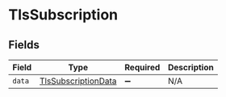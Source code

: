 # TlsSubscription


## Fields

| Field                                                             | Type                                                              | Required                                                          | Description                                                       |
| ----------------------------------------------------------------- | ----------------------------------------------------------------- | ----------------------------------------------------------------- | ----------------------------------------------------------------- |
| `data`                                                            | [TlsSubscriptionData](../../models/shared/tlssubscriptiondata.md) | :heavy_minus_sign:                                                | N/A                                                               |